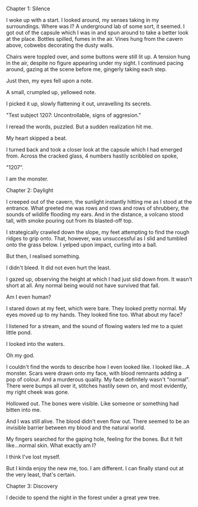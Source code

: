 Chapter 1: Silence

I woke up with a start.
I looked around, my senses taking in my surroundings. Where was I? A underground lab of some sort, it seemed. 
I got out of the capsule which I was in and spun around to take a better look at the place. Bottles spilled, fumes in the air. Vines hung from the cavern above, cobwebs decorating the dusty walls.

Chairs were toppled over, and some buttons were still lit up. A tension hung in the air, despite no figure appearing under my sight. 
I continued pacing around, gazing at the scene before me, gingerly taking each step. 

Just then, my eyes fell upon a note.

A small, crumpled up, yellowed note.

I picked it up, slowly flattening it out, unravelling its secrets. 

"Test subject 1207: Uncontrollable, signs of aggresion." 

I reread the words, puzzled.
But a sudden realization hit me.

My heart skipped a beat.

I turned back and took a closer look at the capsule which I had emerged from.
Across the cracked glass, 4 numbers hastily scribbled on spoke,

"1207".

I am the monster. 

Chapter 2: Daylight

I creeped out of the cavern, the sunlight instantly hitting me as I stood at the entrance. What greeted me was rows and rows and rows of shrubbery, the sounds of wildlife flooding my ears. And in the distance, a volcano stood tall, with smoke pouring out from its blasted-off top. 

I strategically crawled down the slope, my feet attempting to find the rough ridges to grip onto. That, however, was unsuccessful as I slid and tumbled onto the grass below. I yelped upon impact, curling into a ball. 

But then, I realised something. 

I didn't bleed. It did not even hurt the least. 

I gazed up, observing the height at which I had just slid down from. It wasn't short at all. Any normal being would not have survived that fall. 

Am I even human?

I stared down at my feet, which were bare. They looked pretty normal. My eyes moved up to my hands. They looked fine too. What about my face?

I listened for a stream, and the sound of flowing waters led me to a quiet little pond.

I looked into the waters.

Oh my god.

I couldn't find the words to describe how I even looked like. I looked like...A monster. Scars were drawn onto my face, with blood remnants adding a pop of colour.
And a murderous quality.
My face definitely wasn't "normal". There were bumps all over it, stitches hastily sewn on, and most evidently, my right cheek was gone.

Hollowed out. The bones were visible. Like someone or something had bitten into me.

And I was still alive. The blood didn't even flow out. There seemed to be an invisible barrier between my blood and the natural world. 

My fingers searched for the gaping hole, feeling for the bones. But it felt like...normal skin. What exactly am I?

I think I've lost myself.

But I kinda enjoy the new me, too. I am different. I can finally stand out at the very least, that's certain. 

Chapter 3: Discovery

I decide to spend the night in the forest under a great yew tree. 
